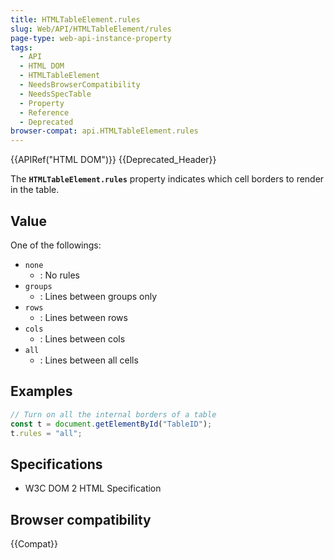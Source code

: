 ```yaml
---
title: HTMLTableElement.rules
slug: Web/API/HTMLTableElement/rules
page-type: web-api-instance-property
tags:
  - API
  - HTML DOM
  - HTMLTableElement
  - NeedsBrowserCompatibility
  - NeedsSpecTable
  - Property
  - Reference
  - Deprecated
browser-compat: api.HTMLTableElement.rules
---
```

{{APIRef("HTML DOM")}} {{Deprecated_Header}}

The **`HTMLTableElement.rules`** property indicates which cell
borders to render in the table.

## Value

One of the followings:

- `none`
  - : No rules
- `groups`
  - : Lines between groups only
- `rows`
  - : Lines between rows
- `cols`
  - : Lines between cols
- `all`
  - : Lines between all cells

## Examples

```js
// Turn on all the internal borders of a table
const t = document.getElementById("TableID");
t.rules = "all";
```

## Specifications

- W3C DOM 2 HTML Specification

## Browser compatibility

{{Compat}}
